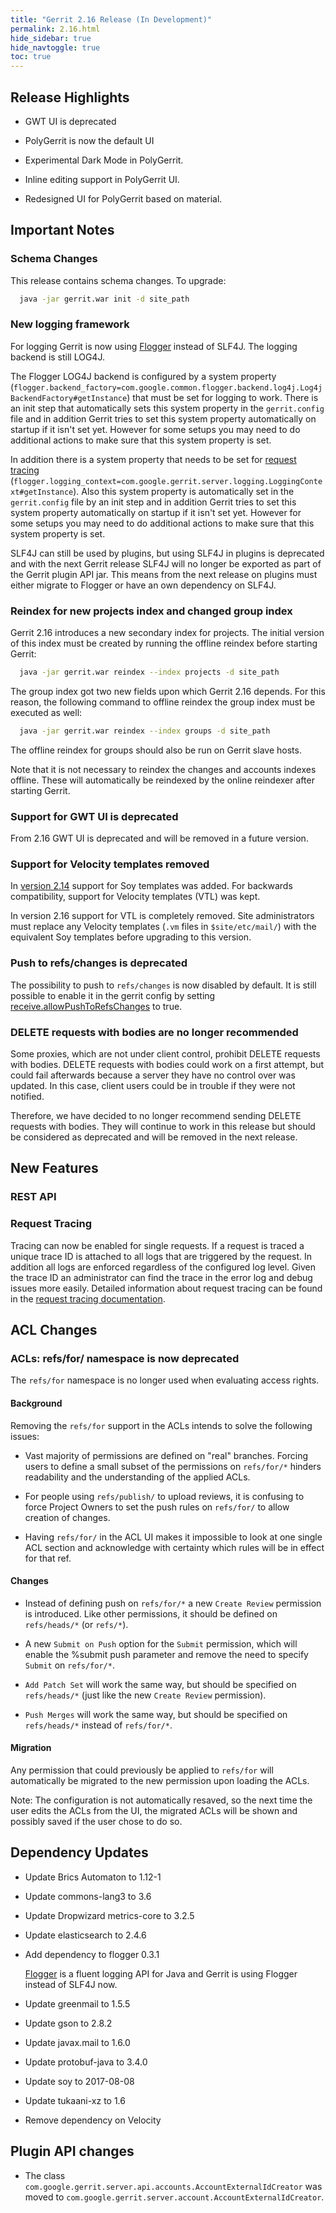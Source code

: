 ```yaml
---
title: "Gerrit 2.16 Release (In Development)"
permalink: 2.16.html
hide_sidebar: true
hide_navtoggle: true
toc: true
---
```


## Release Highlights

* GWT UI is deprecated

* PolyGerrit is now the default UI

* Experimental Dark Mode in PolyGerrit.

* Inline editing support in PolyGerrit UI.

* Redesigned UI for PolyGerrit based on material.

## Important Notes

### Schema Changes

This release contains schema changes. To upgrade:

``` sh
  java -jar gerrit.war init -d site_path
```

### New logging framework

For logging Gerrit is now using [Flogger](https://github.com/google/flogger)
instead of SLF4J. The logging backend is still LOG4J.

The Flogger LOG4J backend is configured by a system property
(`flogger.backend_factory=com.google.common.flogger.backend.log4j.Log4jBackendFactory#getInstance`)
that must be set for logging to work. There is an init step that automatically
sets this system property in the `gerrit.config` file and in addition Gerrit
tries to set this system property automatically on startup if it isn't set yet.
However for some setups you may need to do additional actions to make sure that
this system property is set.

In addition there is a system property that needs to be set for
[request tracing](https://gerrit-documentation.storage.googleapis.com/Documentation/2.16/user-request-tracing.html)
(`flogger.logging_context=com.google.gerrit.server.logging.LoggingContext#getInstance`).
Also this system property is automatically set in the `gerrit.config` file by an
init step and in addition Gerrit tries to set this system property automatically
on startup if it isn't set yet. However for some setups you may need to do
additional actions to make sure that this system property is set.

SLF4J can still be used by plugins, but using SLF4J in plugins is deprecated and
with the next Gerrit release SLF4J will no longer be exported as part of the
Gerrit plugin API jar. This means from the next release on plugins must either
migrate to Flogger or have an own dependency on SLF4J.

### Reindex for new projects index and changed group index

Gerrit 2.16 introduces a new secondary index for projects. The initial version
of this index must be created by running the offline reindex before starting
Gerrit:

``` sh
  java -jar gerrit.war reindex --index projects -d site_path
```

The group index got two new fields upon which Gerrit 2.16 depends. For this
reason, the following command to offline reindex the group index must be
executed as well:

``` sh
  java -jar gerrit.war reindex --index groups -d site_path
```

The offline reindex for groups should also be run on Gerrit slave hosts.

Note that it is not necessary to reindex the changes and accounts indexes
offline. These will automatically be reindexed by the online reindexer after
starting Gerrit.

### Support for GWT UI is deprecated

From 2.16 GWT UI is deprecated and will be removed in a future version.

### Support for Velocity templates removed

In [version 2.14](2.14.md) support for Soy templates was added. For backwards
compatibility, support for Velocity templates (VTL) was kept.

In version 2.16 support for VTL is completely removed. Site administrators must
replace any Velocity templates (`.vm` files in `$site/etc/mail/`) with the equivalent
Soy templates before upgrading to this version.

### Push to refs/changes is deprecated

The possibility to push to `refs/changes` is now disabled by default.  It is
still possible to enable it in the gerrit config by setting
[receive.allowPushToRefsChanges](https://gerrit-documentation.storage.googleapis.com/Documentation/2.16/config-gerrit.html#receive.allowPushToRefsChanges)
to true.

### DELETE requests with bodies are no longer recommended

Some proxies, which are not under client control, prohibit DELETE requests with
bodies. DELETE requests with bodies could work on a first attempt, but could
fail afterwards because a server they have no control over was updated. In this
case, client users could be in trouble if they were not notified.

Therefore, we have decided to no longer recommend sending DELETE requests with
bodies. They will continue to work in this release but should be considered as
deprecated and will be removed in the next release.

## New Features

### REST API

### Request Tracing

Tracing can now be enabled for single requests. If a request is traced a unique
trace ID is attached to all logs that are triggered by the request. In addition
all logs are enforced regardless of the configured log level. Given the trace ID
an administrator can find the trace in the error log and debug issues more
easily. Detailed information about request tracing can be found in the
[request tracing documentation](https://gerrit-documentation.storage.googleapis.com/Documentation/2.16/user-request-tracing.html).

## ACL Changes

### ACLs: refs/for/ namespace is now deprecated

The `refs/for` namespace is no longer used when evaluating access rights.

#### Background
Removing the `refs/for` support in the ACLs intends to solve the following
issues:

* Vast majority of permissions are defined on "real" branches. Forcing users to
define a small subset of the permissions on `refs/for/*` hinders readability and
the understanding of the applied ACLs.

* For people using `refs/publish/` to upload reviews, it is confusing to force
Project Owners to set the push rules on `refs/for/` to allow creation of
changes.

* Having `refs/for/` in the ACL UI makes it impossible to look at one single
ACL section and acknowledge with certainty which rules will be in effect for
that ref.

#### Changes

* Instead of defining push on `refs/for/*` a new `Create Review` permission is
introduced. Like other permissions, it should be defined on `refs/heads/*` (or
`refs/*`).

* A new `Submit on Push` option for the `Submit` permission, which will enable
the %submit push parameter and remove the need to specify `Submit` on
`refs/for/*`.

* `Add Patch Set` will work the same way, but should be specified on
`refs/heads/*` (just like the new `Create Review` permission).

* `Push Merges` will work the same way, but should be specified on
`refs/heads/*` instead of `refs/for/*`.


#### Migration

Any permission that could previously be applied to `refs/for` will
automatically be migrated to the new permission upon loading the ACLs.

Note: The configuration is not automatically resaved, so the next time the
user edits the ACLs from the UI, the migrated ACLs will be shown and possibly
saved if the user chose to do so.

## Dependency Updates

* Update Brics Automaton to 1.12-1

* Update commons-lang3 to 3.6

* Update Dropwizard metrics-core to 3.2.5

* Update elasticsearch to 2.4.6

* Add dependency to flogger 0.3.1

  [Flogger](https://github.com/google/flogger) is a fluent logging API for Java
  and Gerrit is using Flogger instead of SLF4J now.

* Update greenmail to 1.5.5

* Update gson to 2.8.2

* Update javax.mail to 1.6.0

* Update protobuf-java to 3.4.0

* Update soy to 2017-08-08

* Update tukaani-xz to 1.6

* Remove dependency on Velocity

## Plugin API changes

* The class `com.google.gerrit.server.api.accounts.AccountExternalIdCreator` was
  moved to `com.google.gerrit.server.account.AccountExternalIdCreator`.
